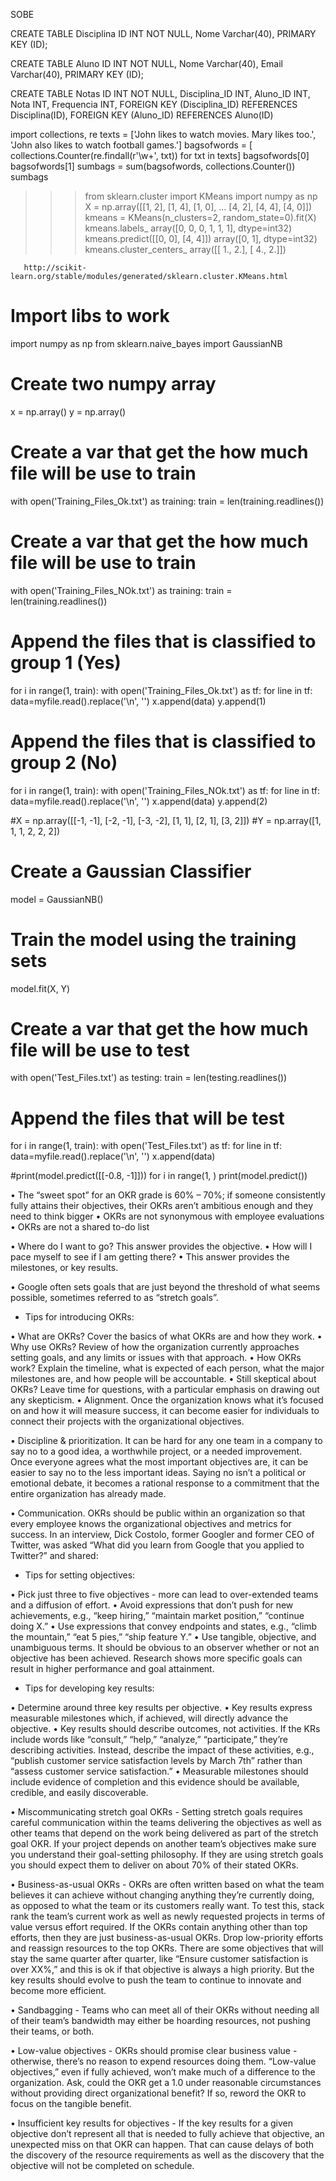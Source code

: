 SOBE

CREATE TABLE Disciplina
    ID INT NOT NULL,
    Nome Varchar(40),
    PRIMARY KEY (ID);

CREATE TABLE Aluno
    ID INT NOT NULL,
    Nome Varchar(40),
    Email Varchar(40),
    PRIMARY KEY (ID);

CREATE TABLE Notas
    ID INT NOT NULL,
    Disciplina_ID INT,
    Aluno_ID INT,
    Nota INT,
    Frequencia INT,
    FOREIGN KEY (Disciplina_ID)
        REFERENCES Disciplina(ID),
    FOREIGN KEY (Aluno_ID)
        REFERENCES Aluno(ID)




import collections, re
texts = ['John likes to watch movies. Mary likes too.', 'John also likes to watch football games.']
bagsofwords = [ collections.Counter(re.findall(r'\w+', txt)) for txt in texts]
bagsofwords[0]
bagsofwords[1]
sumbags = sum(bagsofwords, collections.Counter())
sumbags



>>> from sklearn.cluster import KMeans
>>> import numpy as np
>>> X = np.array([[1, 2], [1, 4], [1, 0],
...               [4, 2], [4, 4], [4, 0]])
>>> kmeans = KMeans(n_clusters=2, random_state=0).fit(X)
>>> kmeans.labels_
array([0, 0, 0, 1, 1, 1], dtype=int32)
>>> kmeans.predict([[0, 0], [4, 4]])
array([0, 1], dtype=int32)
>>> kmeans.cluster_centers_
array([[ 1.,  2.],
       [ 4.,  2.]])
       
       http://scikit-learn.org/stable/modules/generated/sklearn.cluster.KMeans.html
       
       
       
       
       
# Import libs to work
import numpy as np
from sklearn.naive_bayes import GaussianNB

# Create two numpy array
x = np.array()
y = np.array()

# Create a var that get the how much file will be use to train
with open('Training_Files_Ok.txt') as training:
      train = len(training.readlines())

# Create a var that get the how much file will be use to train
with open('Training_Files_NOk.txt') as training:
      train = len(training.readlines())

# Append the files that is classified to group 1 (Yes) 
for i in range(1, train):
    with open('Training_Files_Ok.txt') as tf:
        for line in tf:
            data=myfile.read().replace('\n', '')
            x.append(data)
            y.append(1)

# Append the files that is classified to group 2 (No) 
for i in range(1, train):
    with open('Training_Files_NOk.txt') as tf:
        for line in tf:
            data=myfile.read().replace('\n', '')
            x.append(data)
            y.append(2)
        
#X = np.array([[-1, -1], [-2, -1], [-3, -2], [1, 1], [2, 1], [3, 2]])
#Y = np.array([1, 1, 1, 2, 2, 2])

# Create a Gaussian Classifier
model = GaussianNB()

# Train the model using the training sets 
model.fit(X, Y)





# Create a var that get the how much file will be use to test
with open('Test_Files.txt') as testing:
      train = len(testing.readlines())

# Append the files that will be test 
for i in range(1, train):
    with open('Test_Files.txt') as tf:
        for line in tf:
            data=myfile.read().replace('\n', '')
            x.append(data)


#print(model.predict([[-0.8, -1]]))
for i in range(1, )
print(model.predict())







• The “sweet spot” for an OKR grade is 60% – 70%; if someone consistently fully attains their objectives, their OKRs aren’t ambitious enough and they need to think bigger
• OKRs are not synonymous with employee evaluations
• OKRs are not a shared to-do list


• Where do I want to go? This answer provides the objective.
• How will I pace myself to see if I am getting there? • This answer provides the milestones, or key results.


• Google often sets goals that are just beyond the threshold of what seems possible, sometimes referred to as “stretch goals”. 


- Tips for introducing OKRs:

• What are OKRs? Cover the basics of what OKRs are and how they work.
• Why use OKRs? Review of how the organization currently approaches setting goals, and any limits or issues with that approach.
• How OKRs work? Explain the timeline, what is expected of each person, what the major milestones are, and how people will be accountable.
• Still skeptical about OKRs? Leave time for questions, with a particular emphasis on drawing out any skepticism.
• Alignment. Once the organization knows what it’s focused on and how it will measure success, it can become easier for individuals to connect their projects with the organizational objectives.

• Discipline & prioritization. It can be hard for any one team in a company to say no to a good idea, a worthwhile project, or a needed improvement. Once everyone agrees what the most important objectives are, it can be easier to say no to the less important ideas. Saying no isn’t a political or emotional debate, it becomes a rational response to a commitment that the entire organization has already made.

• Communication. OKRs should be public within an organization so that every employee knows the organizational objectives and metrics for success. In an interview, Dick Costolo, former Googler and former CEO of Twitter, was asked “What did you learn from Google that you applied to Twitter?” and shared:


- Tips for setting objectives:

• Pick just three to five objectives - more can lead to over-extended teams and a diffusion of effort.
• Avoid expressions that don’t push for new achievements, e.g., “keep hiring,” “maintain market position,” “continue doing X.”
• Use expressions that convey endpoints and states, e.g., “climb the mountain,” “eat 5 pies,” “ship feature Y.”
• Use tangible, objective, and unambiguous terms. It should be obvious to an observer whether or not an objective has been achieved. Research shows more specific goals can result in higher performance and goal attainment.


- Tips for developing key results:

• Determine around three key results per objective.
• Key results express measurable milestones which, if achieved, will directly advance the objective.
• Key results should describe outcomes, not activities. If the KRs include words like “consult,” “help,” “analyze,” “participate,” they’re describing activities. Instead, describe the impact of these activities, e.g., “publish customer service satisfaction levels by March 7th” rather than “assess customer service satisfaction.”
• Measurable milestones should include evidence of completion and this evidence should be available, credible, and easily discoverable.



• Miscommunicating stretch goal OKRs - Setting stretch goals requires careful communication within the teams delivering the objectives as well as other teams that depend on the work being delivered as part of the stretch goal OKR. If your project depends on another team’s objectives make sure you understand their goal-setting philosophy. If they are using stretch goals you should expect them to deliver on about 70% of their stated OKRs.

• Business-as-usual OKRs - OKRs are often written based on what the team believes it can achieve without changing anything they’re currently doing, as opposed to what the team or its customers really want. To test this, stack rank the team’s current work as well as newly requested projects in terms of value versus effort required. If the OKRs contain anything other than top efforts, then they are just business-as-usual OKRs. Drop low-priority efforts and reassign resources to the top OKRs. There are some objectives that will stay the same quarter after quarter, like “Ensure customer satisfaction is over XX%,” and this is ok if that objective is always a high priority. But the key results should evolve to push the team to continue to innovate and become more efficient.

• Sandbagging - Teams who can meet all of their OKRs without needing all of their team’s bandwidth may either be hoarding resources, not pushing their teams, or both.

• Low-value objectives - OKRs should promise clear business value - otherwise, there’s no reason to expend resources doing them. “Low-value objectives,” even if fully achieved, won’t make much of a difference to the organization. Ask, could the OKR get a 1.0 under reasonable circumstances without providing direct organizational benefit? If so, reword the OKR to focus on the tangible benefit.

• Insufficient key results for objectives - If the key results for a given objective don’t represent all that is needed to fully achieve that objective, an unexpected miss on that OKR can happen. That can cause delays of both the discovery of the resource requirements as well as the discovery that the objective will not be completed on schedule.
